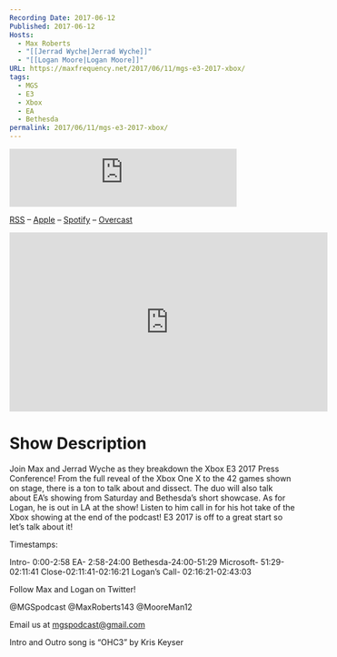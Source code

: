 ```yaml
---
Recording Date: 2017-06-12
Published: 2017-06-12
Hosts:
  - Max Roberts
  - "[[Jerrad Wyche|Jerrad Wyche]]"
  - "[[Logan Moore|Logan Moore]]"
URL: https://maxfrequency.net/2017/06/11/mgs-e3-2017-xbox/
tags:
  - MGS
  - E3
  - Xbox
  - EA
  - Bethesda
permalink: 2017/06/11/mgs-e3-2017-xbox/
---
```

<iframe src="https://podcasters.spotify.com/pod/show/millennialgamingspeak/embed/episodes/E3-2017-Xbox-Breakdown-e1adhri/a-a6ts413" height="102px" width="400px" frameborder="0" scrolling="no"></iframe>

[RSS](https://anchor.fm/s/74aa3858/podcast/rss) – [Apple](https://podcasts.apple.com/us/podcast/episode-3-gdc-wrap-up/id1000915981?i=1000542222515) – [Spotify](https://open.spotify.com/episode/7wePXT4Bt22LWifVLx3n8y) – [Overcast](https://overcast.fm/+EtIgeWxEU)

<div class=iframe-container>
<iframe width="560" height="315" src="https://www.youtube-nocookie.com/embed/Wgff_eZKpgs?si=TCI-whcknf7J8yX0" title="YouTube video player" frameborder="0" allow="accelerometer; autoplay; clipboard-write; encrypted-media; gyroscope; picture-in-picture; web-share" allowfullscreen></iframe>
</div>

# Show Description

Join Max and Jerrad Wyche as they breakdown the Xbox E3 2017 Press Conference! From the full reveal of the Xbox One X to the 42 games shown on stage, there is a ton to talk about and dissect. The duo will also talk about EA’s showing from Saturday and Bethesda’s short showcase. As for Logan, he is out in LA at the show! Listen to him call in for his hot take of the Xbox showing at the end of the podcast! E3 2017 is off to a great start so let’s talk about it!

Timestamps:

Intro- 0:00-2:58
EA- 2:58-24:00
Bethesda-24:00-51:29
Microsoft- 51:29-02:11:41
Close-02:11:41-02:16:21
Logan’s Call- 02:16:21-02:43:03

Follow Max and Logan on Twitter!

@MGSpodcast
@MaxRoberts143
@MooreMan12

Email us at mgspodcast@gmail.com

Intro and Outro song is “OHC3” by Kris Keyser